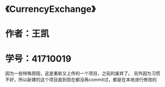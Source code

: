 # 《CurrencyExchange》
# 作者：王凯
# 学号：41710019
因为一些特殊原因，这是重新又上传的一个项目，之前的废弃了。
另外因为习惯不好，所以新建的这个项目直到现在都没再commit过，都是在本地进行修改的
